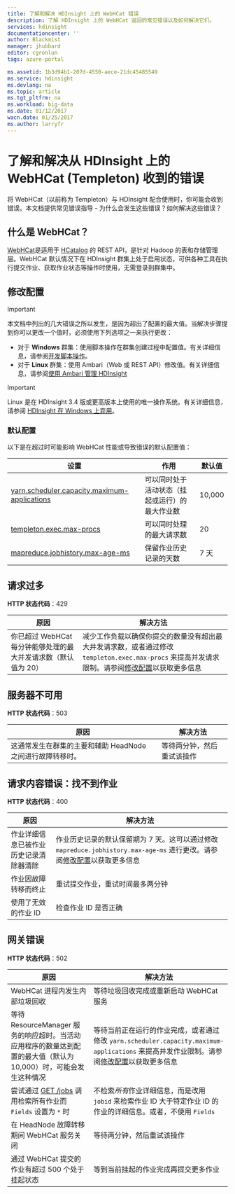 ```yaml
---
title: 了解和解决 HDInsight 上的 WebHCat 错误
description: 了解 HDInsight 上的 WebHCat 返回的常见错误以及如何解决它们。
services: hdinsight
documentationcenter: ''
author: Blackmist
manager: jhubbard
editor: cgronlun
tags: azure-portal

ms.assetid: 1b3d94b1-207d-4550-aece-21dc45485549
ms.service: hdinsight
ms.devlang: na
ms.topic: article
ms.tgt_pltfrm: na
ms.workload: big-data
ms.date: 01/12/2017
wacn.date: 01/25/2017
ms.author: larryfr
---
```


# 了解和解决从 HDInsight 上的 WebHCat (Templeton) 收到的错误
将 WebHCat（以前称为 Templeton）与 HDInsight 配合使用时，你可能会收到错误。本文档提供常见错误指导 - 为什么会发生这些错误？如何解决这些错误？

## 什么是 WebHCat？
[WebHCat](https://cwiki.apache.org/confluence/display/Hive/WebHCat)是适用于 [HCatalog](https://cwiki.apache.org/confluence/display/Hive/HCatalog) 的 REST API，是针对 Hadoop 的表和存储管理层。WebHCat 默认情况下在 HDInsight 群集上处于启用状态，可供各种工具在执行提交作业、获取作业状态等操作时使用，无需登录到群集中。

## <a name="modifying-configuration"></a> 修改配置
> [!IMPORTANT]
本文档中列出的几大错误之所以发生，是因为超出了配置的最大值。当解决步骤提到你可以更改一个值时，必须使用下列选项之一来执行更改：

* 对于 **Windows** 群集：使用脚本操作在群集创建过程中配置值。有关详细信息，请参阅[开发脚本操作](./hdinsight-hadoop-script-actions.md)。
* 对于 **Linux** 群集：使用 Ambari（Web 或 REST API）修改值。有关详细信息，请参阅[使用 Ambari 管理 HDInsight](./hdinsight-hadoop-manage-ambari.md)

> [!IMPORTANT]
Linux 是在 HDInsight 3.4 版或更高版本上使用的唯一操作系统。有关详细信息，请参阅 [HDInsight 在 Windows 上弃用](./hdinsight-component-versioning.md#hdi-version-32-and-33-nearing-deprecation-date)。

### 默认配置
以下是在超过时可能影响 WebHCat 性能或导致错误的默认配置值：

| 设置 | 作用 | 默认值 |
| --- | --- | --- |
| [yarn.scheduler.capacity.maximum-applications][maximum-applications] |可以同时处于活动状态（挂起或运行）的最大作业数 |10,000 |
| [templeton.exec.max-procs][max-procs] |可以同时处理的最大请求数 |20 |
| [mapreduce.jobhistory.max-age-ms][max-age-ms] |保留作业历史记录的天数 |7 天 |

## 请求过多
**HTTP 状态代码**：429

| 原因 | 解决方法 |
| --- | --- |
| 你已超过 WebHCat 每分钟能够处理的最大并发请求数（默认值为 20） |减少工作负载以确保你提交的数量没有超出最大并发请求数，或者通过修改 `templeton.exec.max-procs` 来提高并发请求限制。请参阅[修改配置](#modifying-configuration)以获取更多信息 |

## 服务器不可用
**HTTP 状态代码**：503

| 原因 | 解决方法 |
| --- | --- |
| 这通常发生在群集的主要和辅助 HeadNode 之间进行故障转移时。 |等待两分钟，然后重试该操作 |

## 请求内容错误：找不到作业
**HTTP 状态代码**：400

| 原因 | 解决方法 |
| --- | --- |
| 作业详细信息已被作业历史记录清除器清除 |作业历史记录的默认保留期为 7 天。这可以通过修改 `mapreduce.jobhistory.max-age-ms` 进行更改。请参阅[修改配置](#modifying-configuration)以获取更多信息 |
| 作业因故障转移而终止 |重试提交作业，重试时间最多两分钟 |
| 使用了无效的作业 ID |检查作业 ID 是否正确 |

## 网关错误
**HTTP 状态代码**：502

| 原因 | 解决方法 |
| --- | --- |
| WebHCat 进程内发生内部垃圾回收 |等待垃圾回收完成或重新启动 WebHCat 服务 |
| 等待 ResourceManager 服务的响应超时。当活动应用程序的数量达到配置的最大值（默认为 10,000）时，可能会发生这种情况 |等待当前正在运行的作业完成，或者通过修改 `yarn.scheduler.capacity.maximum-applications` 来提高并发作业限制。请参阅[修改配置](#modifying-configuration)以获取更多信息 |
| 尝试通过 [GET /jobs](https://cwiki.apache.org/confluence/display/Hive/WebHCat+Reference+Jobs) 调用检索所有作业而 `Fields` 设置为 `*` 时 |不检索*所有*作业详细信息，而是改用 `jobid` 来检索作业 ID 大于特定作业 ID 的作业的详细信息。或者，不使用 `Fields` |
| 在 HeadNode 故障转移期间 WebHCat 服务关闭 |等待两分钟，然后重试该操作 |
| 通过 WebHCat 提交的作业有超过 500 个处于挂起状态 |等到当前挂起的作业完成再提交更多作业 |

[maximum-applications]: http://docs.hortonworks.com/HDPDocuments/HDP2/HDP-2.1.3/bk_system-admin-guide/content/setting_application_limits.html
[max-procs]: https://hive.apache.org/javadocs/hcat-r0.5.0/configuration.html
[max-age-ms]: http://docs.hortonworks.com/HDPDocuments/HDP2/HDP-2.0.6.0/ds_Hadoop/hadoop-mapreduce-client/hadoop-mapreduce-client-core/mapred-default.xml

<!---HONumber=Mooncake_0120_2017-->